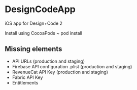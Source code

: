 # DesignCodeApp
iOS app for Design+Code 2

Install using CocoaPods
~ pod install

## Missing elements

- API URLs (production and staging)
- Firebase API configuration .plist (production and staging)
- RevenueCat API Key (production and staging)
- Fabric API Key
- Entitlements

